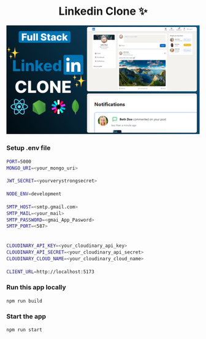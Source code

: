 <h1 align="center">Linkedin Clone ✨</h1>

![Demo App](/frontend/public/screenshot-for-readme.png)


### Setup .env file

```bash
PORT=5000
MONGO_URI=<your_mongo_uri>

JWT_SECRET=<yourverystrongsecret>

NODE_ENV=development

SMTP_HOST=<smtp.gmail.com>
SMTP_MAIL=<your_mail>
SMTP_PASSWORD=<gmai_App_Pasword>
SMTP_PORT=<587>


CLOUDINARY_API_KEY=<your_cloudinary_api_key>
CLOUDINARY_API_SECRET=<your_cloudinary_api_secret>
CLOUDINARY_CLOUD_NAME=<your_cloudinary_cloud_name>

CLIENT_URL=http://localhost:5173
```

### Run this app locally

```shell
npm run build
```

### Start the app

```shell
npm run start
```

